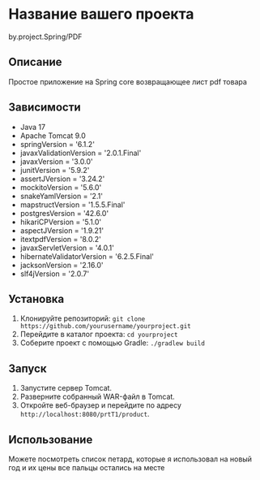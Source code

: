 # Название вашего проекта

by.project.Spring/PDF

## Описание

Простое приложение на Spring core возвращающее лист pdf товара

## Зависимости

- Java 17
- Apache Tomcat 9.0
- springVersion = '6.1.2'
- javaxValidationVersion = '2.0.1.Final'
- javaxVersion = '3.0.0'
- junitVersion = '5.9.2'
- assertJVersion = '3.24.2'
- mockitoVersion = '5.6.0'
- snakeYamlVersion = '2.1'
- mapstructVersion = '1.5.5.Final'
- postgresVersion = '42.6.0'
- hikariCPVersion = '5.1.0'
- aspectJVersion = '1.9.21'
- itextpdfVersion = '8.0.2'
- javaxServletVersion = '4.0.1'
- hibernateValidatorVersion = '6.2.5.Final'
- jacksonVersion = '2.16.0'
- slf4jVersion = '2.0.7'

## Установка

1. Клонируйте репозиторий: `git clone https://github.com/yourusername/yourproject.git`
2. Перейдите в каталог проекта: `cd yourproject`
3. Соберите проект с помощью Gradle: `./gradlew build`

## Запуск

1. Запустите сервер Tomcat.
2. Разверните собранный WAR-файл в Tomcat.
3. Откройте веб-браузер и перейдите по адресу `http://localhost:8080/prtT1/product`.

## Использование

Можете посмотреть список петард, которые я использовал на новый год и их цены 
все пальцы остались на месте

